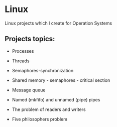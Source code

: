 # Linux
Linux projects which I create for Operation Systems

## Projects topics:

* Processes

* Threads

* Semaphores-synchronization

* Shared memory - semaphores - critical section 

* Message queue

* Named (mkfifo) and unnamed (pipe) pipes

* The problem of readers and writers

* Five philosophers problem

